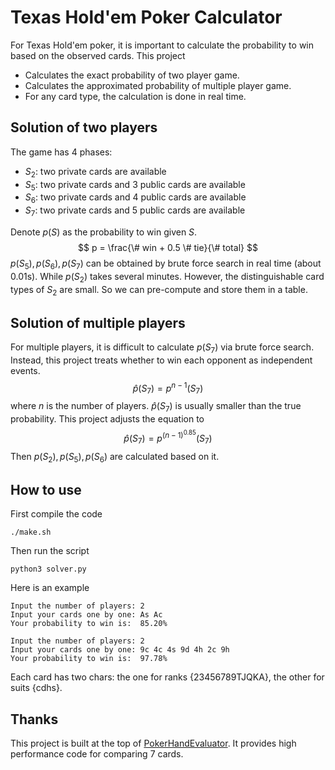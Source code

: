 # Texas Hold'em Poker Calculator

For Texas Hold'em poker, it is important to calculate the probability to win based on the observed cards. This project

- Calculates the exact probability of two player game.
- Calculates the approximated probability of multiple player game.
- For any card type, the calculation is done in real time.

## Solution of two players

The game has 4 phases:
- $S_2$: two private cards are available
- $S_5$: two private cards and 3 public cards are available
- $S_6$: two private cards and 4 public cards are available
- $S_7$: two private cards and 5 public cards are available

Denote $p(S)$ as the probability to win given $S$. 
$$ p = \frac{\# win + 0.5 \# tie}{\# total} $$
$p(S_5),p(S_6),p(S_7)$ can be obtained by brute force search in real time (about 0.01s). While $p(S_2)$ takes several minutes. However, the distinguishable card types of $S_2$ are small. So we can pre-compute and store them in a table.

## Solution of multiple players

For multiple players, it is difficult to calculate $p(S_7)$ via brute force search. Instead, this project treats whether to win each opponent as independent events.
$$ \hat{p}(S_7) = p^{n-1}(S_7) $$
where $n$ is the number of players. $\hat{p}(S_7)$ is usually smaller than the true probability. This project adjusts the equation to
$$ \hat{p}(S_7) = p^{(n-1)^{0.85}}(S_7) $$
Then $p(S_2), p(S_5), p(S_6)$ are calculated based on it.

## How to use
First compile the code
```
./make.sh
```
Then run the script
```
python3 solver.py
```
Here is an example
```
Input the number of players: 2
Input your cards one by one: As Ac 
Your probability to win is:  85.20%

Input the number of players: 2
Input your cards one by one: 9c 4c 4s 9d 4h 2c 9h 
Your probability to win is:  97.78%
```

Each card has two chars: the one for ranks {23456789TJQKA}, the other for suits {cdhs}.

## Thanks
This project is built at the top of [PokerHandEvaluator](https://github.com/HenryRLee/PokerHandEvaluator). It provides high performance code for comparing 7 cards.